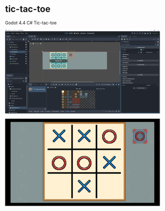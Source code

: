 # tic-tac-toe
Godot 4.4 C# Tic-tac-toe

![Godot Screenshot](docs/image_godot.png)

![Tic-tac-toe Board](docs/tic-tac-toe.png)

